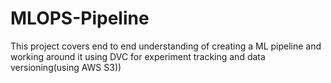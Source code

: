 # MLOPS-Pipeline
This project covers end to end understanding of creating a ML pipeline and working around it using DVC for experiment tracking and data versioning(using AWS S3))
